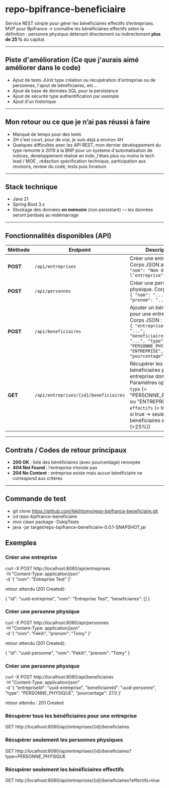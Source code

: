 # repo-bpifrance-beneficiaire

Service REST simple pour gérer les bénéficiaires effectifs d’entreprises.
MVP pour Bpifrance → connaître les bénéficiaires effectifs selon la définition : personne physique détenant directement ou indirectement **plus de 25 %** du capital.

---

## Piste d'amélioration (Ce que j'aurais aimé améliorer dans le code)

- Ajout de tests JUnit type création ou récupération d'entreprise ou de personnes, l'ajout de bénéficiaires, etc...
- Ajout de base de données SQL pour la persistance
- Ajout de sécurité type authentification par exemple
- Ajout d'un historique

---

## Mon retour ou ce que je nʼai pas réussi à faire

- Manqué de temps pour des tests
- 2H c'est court, pour de vrai, je suis déjà a environ 4H
- Quelques difficultés avec les API REST, mon dernier developpement du type remonte à 2019 à la BNP pour un systeme d'automatisation de notices, developpement réalisé en Inde, j'étais plus ou moins le tech lead / MOE , rédaction spécification technique, participation aux reunions, review du code, tests puis livraison

---

## Stack technique

- Java 21
- Spring Boot 3.x
- Stockage des données **en mémoire** (non persistant) — les données seront perdues au redémarrage

---

## Fonctionnalités disponibles (API)

| Méthode | Endpoint | Description |
|---------|----------|-------------|
| **POST** | `/api/entreprises` | Créer une entreprise. Corps JSON attendu : `{ "nom": "Nom de l’entreprise" }` |
| **POST** | `/api/personnes` | Créer une personne physique. Corps JSON : `{ "nom": "...", "prenom": "..." }` |
| **POST** | `/api/beneficiaires` | Ajouter un bénéficiaire pour une entreprise. Corps JSON :<br>`{ "entrepriseId": "...", "beneficiaireId": "...", "type": "PERSONNE_PHYSIQUE" ou "ENTREPRISE", "pourcentage": nombre }` |
| **GET** | `/api/entreprises/{id}/beneficiaires` | Récupérer les bénéficiaires pour une entreprise donnée. Paramètres optionnels : `type` (= "PERSONNE_PHYSIQUE" ou "ENTREPRISE"), `effectifs` (= true/false, si true → seulement les bénéficiaires effectifs (>25%)) |

---

## Contrats / Codes de retour principaux

- **200 OK** : liste des bénéficiaires (avec pourcentage) renvoyée  
- **404 Not Found** : l’entreprise n’existe pas  
- **204 No Content** : entreprise existe mais aucun bénéficiaire ne correspond aux critères  

---
## Commande de test

- git clone https://github.com/fekihtomy/repo-bpifrance-beneficiaire.git
- cd repo-bpifrance-beneficiaire
- mvn clean package -DskipTests
- java -jar target/repo-bpifrance-beneficiaire-0.0.1-SNAPSHOT.jar

## Exemples

### Créer une entreprise

curl -X POST http://localhost:8080/api/entreprises \
     -H "Content-Type: application/json" \
     -d '{ "nom": "Entreprise Test" }'

retour attendu (201 Created):

{
  "id": "uuid-entreprise",
  "nom": "Entreprise Test",
  "beneficiaires": []
}


### Créer une personne physique

curl -X POST http://localhost:8080/api/personnes \
     -H "Content-Type: application/json" \
     -d '{ "nom": "Fekih", "prenom": "Tomy" }'

retour attendu (201 Created):

{
  "id": "uuid-personne",
  "nom": "Fekih",
  "prenom": "Tomy"
}


### Créer une personne physique

curl -X POST http://localhost:8080/api/beneficiaires \
     -H "Content-Type: application/json" \
     -d '{
           "entrepriseId": "uuid-entreprise",
           "beneficiaireId": "uuid-personne",
           "type": "PERSONNE_PHYSIQUE",
           "pourcentage": 27.0
         }'

retour attendu : 201 Created


### Récupérer tous les bénéficiaires pour une entreprise

GET http://localhost:8080/api/entreprises/{id}/beneficiaires

### Récupérer seulement les personnes physiques

GET http://localhost:8080/api/entreprises/{id}/beneficiaires?type=PERSONNE_PHYSIQUE

### Récupérer seulement les bénéficiaires effectifs

GET http://localhost:8080/api/entreprises/{id}/beneficiaires?effectifs=true
